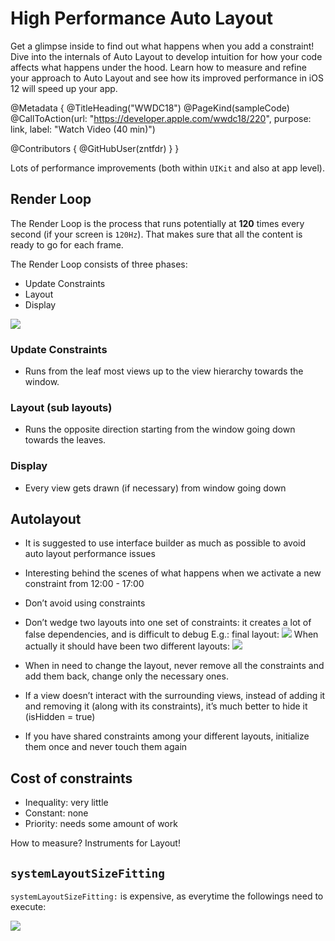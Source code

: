 # High Performance Auto Layout

Get a glimpse inside to find out what happens when you add a constraint! Dive into the internals of Auto Layout to develop intuition for how your code affects what happens under the hood. Learn how to measure and refine your approach to Auto Layout and see how its improved performance in iOS 12 will speed up your app.

@Metadata {
   @TitleHeading("WWDC18")
   @PageKind(sampleCode)
   @CallToAction(url: "https://developer.apple.com/wwdc18/220", purpose: link, label: "Watch Video (40 min)")

   @Contributors {
      @GitHubUser(zntfdr)
   }
}



Lots of performance improvements (both within `UIKit` and also at app level).

## Render Loop

The Render Loop is the process that runs potentially at **120** times every  second (if your screen is `120Hz`). That makes sure that all the content is ready to go for each frame.

The Render Loop consists of three phases: 

- Update Constraints
- Layout
- Display

![][renderLoopImage]

### Update Constraints

- Runs from the leaf most views up to the view hierarchy towards the window.

### Layout (sub layouts)

- Runs the opposite direction starting from the window going down towards the leaves.

### Display

- Every view gets drawn (if necessary) from window going down

## Autolayout

- It is suggested to use interface builder as much as possible to avoid auto layout performance issues
- Interesting behind the scenes of what happens when we activate a new constraint from 12:00 - 17:00
- Don’t avoid using constraints
- Don’t wedge two layouts into one set of constraints: it creates a lot of false dependencies, and is difficult to debug
E.g.: final layout:
![][finalImage]
When actually it should have been two different layouts:
![][betterImage]

- When in need to change the layout, never remove all the constraints and add them back, change only the necessary ones.
- If a view doesn’t interact with the surrounding views, instead of adding it and removing it (along with its constraints), it’s much better to hide it (isHidden = true)
- If you have shared constraints among your different layouts, initialize them once and never touch them again

## Cost of constraints

- Inequality: very little
- Constant: none
- Priority: needs some amount of work 

How to measure? Instruments for Layout!

## `systemLayoutSizeFitting`

`systemLayoutSizeFitting:` is expensive, as everytime the followings need to execute:

![][fitImage]

[renderLoopImage]: WWDC18-220-renderLoop
[finalImage]: WWDC18-220-final
[betterImage]: WWDC18-220-better
[fitImage]: WWDC18-220-fit